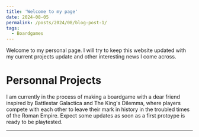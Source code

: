 ```yaml
---
title: 'Welcome to my page'
date: 2024-08-05
permalink: /posts/2024/08/blog-post-1/
tags:
  - Boardgames
---
```


Welcome to my personal page. I will try to keep this website updated with my current projects update and other interesting news I come across.

Personnal Projects
======
I am currently in the process of making a boardgame with a dear friend inspired by Battlestar Galactica and The King's Dilemma, where players compete with each other to leave their mark in history in the troubled times of the Roman Empire.
Expect some updates as soon as a first protoype is ready to be playtested.

------